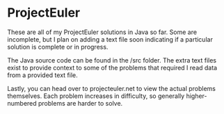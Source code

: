 # ProjectEuler

These are all of my ProjectEuler solutions in Java so far. Some are incomplete, but I plan on adding a text file soon indicating
if a particular solution is complete or in progress.

The Java source code can be found in the /src folder. The extra text files exist to provide context to some of the problems that 
required I read data from a provided text file.

Lastly, you can head over to projecteuler.net to view the actual problems themselves. Each problem increases in difficulty, so
generally higher-numbered problems are harder to solve.
